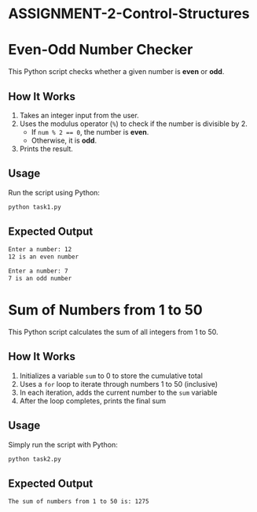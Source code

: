 # ASSIGNMENT-2-Control-Structures

# Even-Odd Number Checker  

This Python script checks whether a given number is **even** or **odd**.  

## **How It Works**  
1. Takes an integer input from the user.  
2. Uses the modulus operator (`%`) to check if the number is divisible by 2.  
   - If `num % 2 == 0`, the number is **even**.  
   - Otherwise, it is **odd**.  
3. Prints the result.  

## **Usage**  
Run the script using Python:  
```bash
python task1.py
```
## **Expected Output**
```bash
Enter a number: 12
12 is an even number

Enter a number: 7  
7 is an odd number
```

# **Sum of Numbers from 1 to 50**

This Python script calculates the sum of all integers from 1 to 50.

## **How It Works**

1. Initializes a variable `sum` to 0 to store the cumulative total
2. Uses a `for` loop to iterate through numbers 1 to 50 (inclusive)
3. In each iteration, adds the current number to the `sum` variable
4. After the loop completes, prints the final sum

## **Usage**
Simply run the script with Python:

```bash
python task2.py
```

## **Expected Output**

```bash
The sum of numbers from 1 to 50 is: 1275
```
